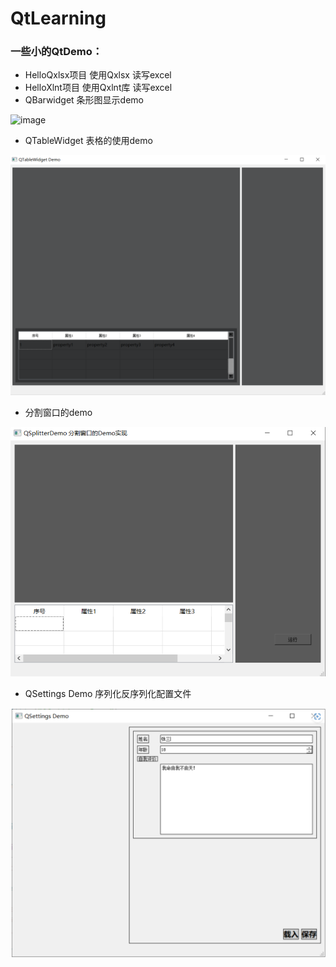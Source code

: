 # QtLearning

### 一些小的QtDemo：
- HelloQxlsx项目 使用Qxlsx 读写excel 
- HelloXlnt项目 使用Qxlnt库 读写excel
- QBarwidget 条形图显示demo
  
![image](https://github.com/silent426/QtLearning/assets/55752542/412f1ecd-9695-434a-8b14-f6755d70f98c)
- QTableWidget 表格的使用demo
<div align="center">
<img src=https://raw.githubusercontent.com/conf-haolee/Images/master/PicGoImg/202409032246807.png width=600px />
</div>


- 分割窗口的demo
<div align="center">
<img src=https://raw.githubusercontent.com/conf-haolee/Images/master/PicGoImg/202409032251763.png width=600px />
</div>


- QSettings Demo 序列化反序列化配置文件
<div align="center">
<img src=https://raw.githubusercontent.com/conf-haolee/Images/master/PicGoImg/202409032310886.png width=600px />
</div>
